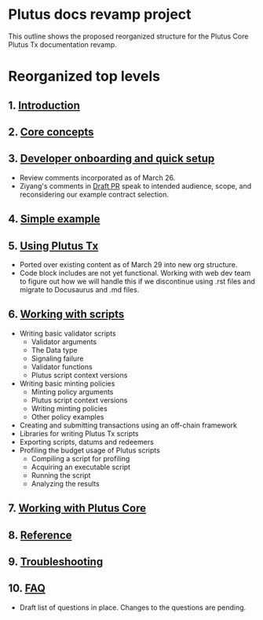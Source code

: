 # Plutus docs revamp project

This outline shows the proposed reorganized structure for the Plutus Core Plutus Tx documentation revamp. 

# Reorganized top levels

## 1. [Introduction](001_introduction.md)
## 2. [Core concepts](002_core-concepts.md)
## 3. [Developer onboarding and quick setup](003_dev-onboarding-quick-setup.md)
   - Review comments incorporated as of March 26. 
   - Ziyang's comments in [Draft PR](https://github.com/IntersectMBO/plutus/pull/5866/commits) speak to intended audience, scope, and reconsidering our example contract selection. 
## 4. [Simple example](004_simple-example.md)
## 5. [Using Plutus Tx](005_using-plutus-tx.md)
   - Ported over existing content as of March 29 into new org structure. 
   - Code block includes are not yet functional. Working with web dev team to figure out how we will handle this if we discontinue using .rst files and migrate to Docusaurus and .md files. 
## 6. [Working with scripts](006_working-with-scripts.md)
- Writing basic validator scripts
   - Validator arguments
   - The Data type
   - Signaling failure
   - Validator functions
   - Plutus script context versions
- Writing basic minting policies
   - Minting policy arguments
   - Plutus script context versions
   - Writing minting policies
   - Other policy examples
- Creating and submitting transactions using an off-chain framework
- Libraries for writing Plutus Tx scripts
- Exporting scripts, datums and redeemers
- Profiling the budget usage of Plutus scripts
   - Compiling a script for profiling
   - Acquiring an executable script
   - Running the script
   - Analyzing the results

## 7. [Working with Plutus Core](007_working-with-plutus-core.md)
## 8. [Reference](008_reference.md)
## 9. [Troubleshooting](009_troubleshooting.md)
## 10. [FAQ](010_faq.md)
   - Draft list of questions in place. Changes to the questions are pending. 


